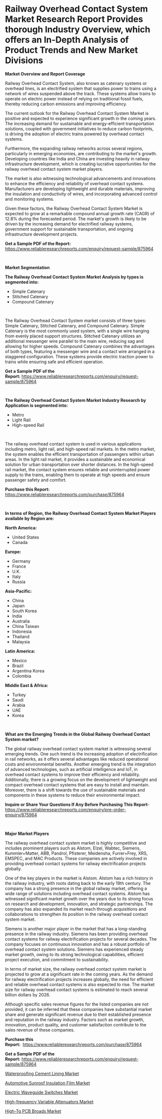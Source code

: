 <p><h1>Railway Overhead Contact System Market Research Report Provides thorough Industry Overview, which offers an In-Depth Analysis of Product Trends and New Market Divisions</h1></p><p><strong>Market Overview and Report Coverage</strong></p>
<p><p>Railway Overhead Contact System, also known as catenary systems or overhead lines, is an electrified system that supplies power to trains using a network of wires suspended above the track. These systems allow trains to operate on electric power instead of relying on traditional fossil fuels, thereby reducing carbon emissions and improving efficiency.</p><p>The current outlook for the Railway Overhead Contact System Market is positive and expected to experience significant growth in the coming years. The increasing demand for sustainable and energy-efficient transportation solutions, coupled with government initiatives to reduce carbon footprints, is driving the adoption of electric trains powered by overhead contact systems.</p><p>Furthermore, the expanding railway networks across several regions, particularly in emerging economies, are contributing to the market's growth. Developing countries like India and China are investing heavily in railway infrastructure development, which is creating lucrative opportunities for the railway overhead contact system market players.</p><p>The market is also witnessing technological advancements and innovations to enhance the efficiency and reliability of overhead contact systems. Manufacturers are developing lightweight and durable materials, improving the insulation and conductivity of wires, and incorporating advanced control and monitoring systems.</p><p>Given these factors, the Railway Overhead Contact System Market is expected to grow at a remarkable compound annual growth rate (CAGR) of 12.8% during the forecasted period. The market's growth is likely to be driven by the increasing demand for electrified railway systems, government support for sustainable transportation, and ongoing infrastructure development projects.</p></p>
<p><strong>Get a Sample PDF of the Report:</strong> <a href="https://www.reliableresearchreports.com/enquiry/request-sample/875964">https://www.reliableresearchreports.com/enquiry/request-sample/875964</a></p>
<p>&nbsp;</p>
<p><strong>Market Segmentation</strong></p>
<p><strong>The Railway Overhead Contact System Market Analysis by types is segmented into:</strong></p>
<p><ul><li>Simple Catenary</li><li>Stitched Catenary</li><li>Compound Catenary</li></ul></p>
<p>&nbsp;</p>
<p><p>The Railway Overhead Contact System market consists of three types: Simple Catenary, Stitched Catenary, and Compound Catenary. Simple Catenary is the most commonly used system, with a single wire hanging from evenly placed support structures. Stitched Catenary utilizes an additional messenger wire parallel to the main wire, reducing sag and allowing for higher speeds. Compound Catenary combines the advantages of both types, featuring a messenger wire and a contact wire arranged in a staggered configuration. These systems provide electric traction power to trains while ensuring safe and efficient operation.</p></p>
<p><strong>Get a Sample PDF of the Report:</strong>&nbsp;<a href="https://www.reliableresearchreports.com/enquiry/request-sample/875964">https://www.reliableresearchreports.com/enquiry/request-sample/875964</a></p>
<p>&nbsp;</p>
<p><strong>The Railway Overhead Contact System Market Industry Research by Application is segmented into:</strong></p>
<p><ul><li>Metro</li><li>Light Rail</li><li>High-speed Rail</li></ul></p>
<p>&nbsp;</p>
<p><p>The railway overhead contact system is used in various applications including metro, light rail, and high-speed rail markets. In the metro market, the system enables the efficient transportation of passengers within urban areas. In the light rail market, it provides a sustainable and economical solution for urban transportation over shorter distances. In the high-speed rail market, the contact system ensures reliable and uninterrupted power supply to the trains, enabling them to operate at high speeds and ensure passenger safety and comfort.</p></p>
<p><strong>Purchase this Report:</strong>&nbsp; <a href="https://www.reliableresearchreports.com/purchase/875964">https://www.reliableresearchreports.com/purchase/875964</a></p>
<p>&nbsp;</p>
<p><strong>In terms of Region, the Railway Overhead Contact System Market Players available by Region are:</strong></p>
<p>
    <p> <strong> North America: </strong>
        <ul>
            <li>United States</li>
            <li>Canada</li>
        </ul>
        </p> 
    <p> <strong> Europe: </strong>
        <ul>
            <li>Germany</li>
            <li>France</li>
            <li>U.K.</li>
            <li>Italy</li>
            <li>Russia</li>
        </ul>
        </p> 
    <p> <strong> Asia-Pacific: </strong>
        <ul>
            <li>China</li>
            <li>Japan</li>
            <li>South Korea</li>
            <li>India</li>
            <li>Australia</li>
            <li>China Taiwan</li>
            <li>Indonesia</li>
            <li>Thailand</li>
            <li>Malaysia</li>
        </ul>
        </p> 
    <p> <strong> Latin America: </strong>
        <ul>
            <li>Mexico</li>
            <li>Brazil</li>
            <li>Argentina Korea</li>
            <li>Colombia</li>
        </ul>
        </p> 
    <p> <strong> Middle East & Africa: </strong>
        <ul>
            <li>Turkey</li>
            <li>Saudi</li>
            <li>Arabia</li>
            <li>UAE</li>
            <li>Korea</li>
        </ul>
    </p>
    </p>
<p>&nbsp;</p>
<p><strong>What are the Emerging Trends in the Global Railway Overhead Contact System market?</strong></p>
<p><p>The global railway overhead contact system market is witnessing several emerging trends. One such trend is the increasing adoption of electrification in rail networks, as it offers several advantages like reduced operational costs and environmental benefits. Another emerging trend is the integration of advanced technologies, such as artificial intelligence and IoT, in overhead contact systems to improve their efficiency and reliability. Additionally, there is a growing focus on the development of lightweight and compact overhead contact systems that are easy to install and maintain. Moreover, there is a shift towards the use of sustainable materials and components in these systems to reduce their environmental impact.</p></p>
<p><strong>Inquire or Share Your Questions If Any Before Purchasing This Report</strong>- <a href="https://www.reliableresearchreports.com/enquiry/pre-order-enquiry/875964">https://www.reliableresearchreports.com/enquiry/pre-order-enquiry/875964</a></p>
<p>&nbsp;</p>
<p><strong>Major Market Players</strong></p>
<p><p>The railway overhead contact system market is highly competitive and includes prominent players such as Alstom, Elzel, Wabtec, Siemens, Kummler+Matter, ABB, Pandrol, Pfisterer, Meidensha, Furrer+Frey, XRS, EMSPEC, and MAC Products. These companies are actively involved in providing overhead contact systems for railway electrification projects globally.</p><p>One of the key players in the market is Alstom. Alstom has a rich history in the railway industry, with roots dating back to the early 19th century. The company has a strong presence in the global railway market, offering a wide range of solutions including overhead contact systems. Alstom has witnessed significant market growth over the years due to its strong focus on research and development, innovation, and strategic partnerships. The company has also expanded its market reach through acquisitions and collaborations to strengthen its position in the railway overhead contact system market.</p><p>Siemens is another major player in the market that has a long-standing presence in the railway industry. Siemens has been providing overhead contact systems for railway electrification projects for several decades. The company focuses on continuous innovation and has a robust portfolio of overhead contact system solutions. Siemens has experienced steady market growth, owing to its strong technological capabilities, efficient project execution, and commitment to sustainability.</p><p>In terms of market size, the railway overhead contact system market is projected to grow at a significant rate in the coming years. As the demand for railway electrification projects increases globally, the need for efficient and reliable overhead contact systems is also expected to rise. The market size for railway overhead contact systems is estimated to reach several billion dollars by 2026.</p><p>Although specific sales revenue figures for the listed companies are not provided, it can be inferred that these companies have substantial market share and generate significant revenue due to their established presence and reputation in the railway industry. Factors such as market growth, innovation, product quality, and customer satisfaction contribute to the sales revenue of these companies.</p></p>
<p><strong>Purchase this Report:</strong>&nbsp;&nbsp;<a href="https://www.reliableresearchreports.com/purchase/875964">https://www.reliableresearchreports.com/purchase/875964</a></p>
<p></p>
<p><strong>Get a Sample PDF of the Report:</strong>&nbsp;<a href="https://www.reliableresearchreports.com/enquiry/request-sample/875964">https://www.reliableresearchreports.com/enquiry/request-sample/875964</a></p>
<p><p><a href="https://medium.com/@adealoshi97/waterproofing-cement-lining-market-insights-into-market-cagr-market-trends-and-growth-strategies-41946bd5a7ec">Waterproofing Cement Lining Market</a></p><p><a href="https://medium.com/@kcekkboop72786/automotive-sunroof-insulation-film-market-size-cagr-trends-2024-2030-d46cd1aea0b4">Automotive Sunroof Insulation Film Market</a></p><p><a href="https://www.linkedin.com/pulse/electric-waveguide-switches-market-size-growth-forecast-from-oofbe/">Electric Waveguide Switches Market</a></p><p><a href="https://www.linkedin.com/pulse/high-frequency-variable-attenuators-market-size-growth-forecast-ugkke/">High-frequency Variable Attenuators Market</a></p><p><a href="https://www.linkedin.com/pulse/high-tg-pcb-broads-market-size-growth-forecast-from-2023-2030-bytke/">High-Tg PCB Broads Market</a></p></p>